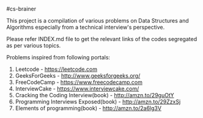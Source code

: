 #cs-brainer

This project is a compilation of various problems on Data Structures and Algorithms especially from a technical interview's perspective.

Please refer INDEX.md file to get the relevant links of the codes segregated as per various topics.

Problems inspired from following portals:

1. Leetcode - https://leetcode.com 
2. GeeksForGeeks - http://www.geeksforgeeks.org/
3. FreeCodeCamp - https://www.freecodecamp.com
4. InterviewCake - https://www.interviewcake.com/
5. Cracking the Coding Interview(book) - http://amzn.to/29guOtY
6. Programming Interviews Exposed(book) - http://amzn.to/29ZzxSj
7. Elements of programming(book) - http://amzn.to/2a6lg3V 
